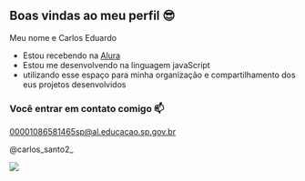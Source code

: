 ## Boas vindas ao meu perfil 😎

Meu nome e Carlos Eduardo 

-  Estou recebendo na [Alura](https://www.alura.com.br)
-  Estou me desenvolvendo na linguagem javaScript
-  utilizando esse espaço para minha organização e compartilhamento dos eus projetos desenvolvidos

### Você entrar em contato comigo 📫

00001086581465sp@al.educacao.sp.gov.br

@carlos_santo2_

![](https://github.com/user-attachments/assets/f5562e11-056c-4f61-8be1-31810a6e65e5)

